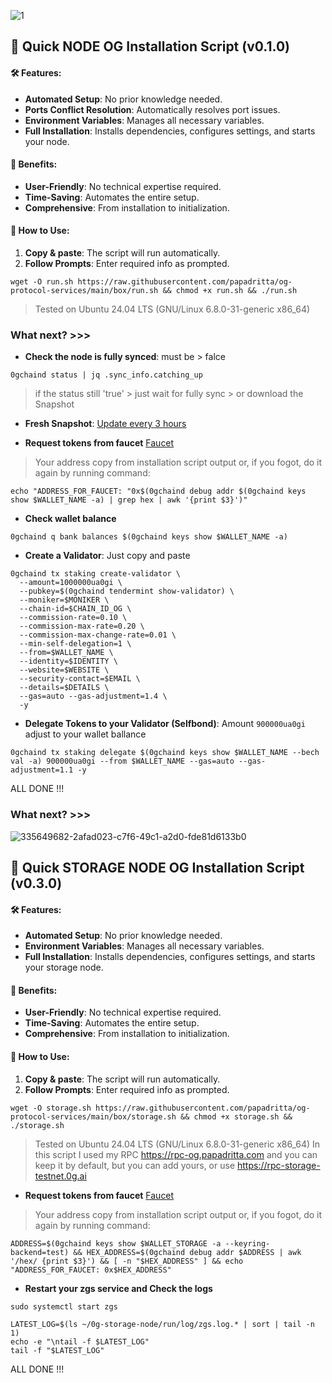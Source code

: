 ![1](https://github.com/papadritta/og-protocol-services/assets/90826754/44003484-ed9a-4e48-a598-bfe258366c35)
## 🚀 Quick NODE OG Installation Script (v0.1.0)

#### 🛠️ Features:
- **Automated Setup**: No prior knowledge needed.
- **Ports Conflict Resolution**: Automatically resolves port issues.
- **Environment Variables**: Manages all necessary variables.
- **Full Installation**: Installs dependencies, configures settings, and starts your node.

#### 🌟 Benefits:
- **User-Friendly**: No technical expertise required.
- **Time-Saving**: Automates the entire setup.
- **Comprehensive**: From installation to initialization.

#### 📝 How to Use:
1. **Copy & paste**: The script will run automatically.
2. **Follow Prompts**: Enter required info as prompted.

```
wget -O run.sh https://raw.githubusercontent.com/papadritta/og-protocol-services/main/box/run.sh && chmod +x run.sh && ./run.sh
```
>Tested on Ubuntu 24.04 LTS (GNU/Linux 6.8.0-31-generic x86_64)

### What next? >>>

- **Check the node is fully synced**: must be > falce
```
0gchaind status | jq .sync_info.catching_up
```
>if the status still 'true' > just wait for fully sync > or download the Snapshot 

- **Fresh Snapshot**: [Update every 3 hours](box/Snapshot.md)

- **Request tokens from faucet** [Faucet](https://faucet.0g.ai)
>Your address copy from installation script output or, if you fogot, do it again by running command:
```
echo "ADDRESS_FOR_FAUCET: "0x$(0gchaind debug addr $(0gchaind keys show $WALLET_NAME -a) | grep hex | awk '{print $3}')"
```
- **Check wallet balance**
```
0gchaind q bank balances $(0gchaind keys show $WALLET_NAME -a) 
```
- **Create a Validator**: Just copy and paste 
```
0gchaind tx staking create-validator \
  --amount=1000000ua0gi \
  --pubkey=$(0gchaind tendermint show-validator) \
  --moniker=$MONIKER \
  --chain-id=$CHAIN_ID_OG \
  --commission-rate=0.10 \
  --commission-max-rate=0.20 \
  --commission-max-change-rate=0.01 \
  --min-self-delegation=1 \
  --from=$WALLET_NAME \
  --identity=$IDENTITY \
  --website=$WEBSITE \
  --security-contact=$EMAIL \
  --details=$DETAILS \
  --gas=auto --gas-adjustment=1.4 \
  -y
```
- **Delegate Tokens to your Validator (Selfbond)**: Amount `900000ua0gi` adjust to your wallet ballance
```
0gchaind tx staking delegate $(0gchaind keys show $WALLET_NAME --bech val -a) 900000ua0gi --from $WALLET_NAME --gas=auto --gas-adjustment=1.1 -y
```

ALL DONE !!!

### What next? >>>
![335649682-2afad023-c7f6-49c1-a2d0-fde81d6133b0](https://github.com/papadritta/og-protocol-services/assets/90826754/2149ee59-7b31-4896-adb1-175013b0b4a1)
## 🚀 Quick STORAGE NODE OG Installation Script (v0.3.0)

#### 🛠️ Features:
- **Automated Setup**: No prior knowledge needed.
- **Environment Variables**: Manages all necessary variables.
- **Full Installation**: Installs dependencies, configures settings, and starts your storage node.

#### 🌟 Benefits:
- **User-Friendly**: No technical expertise required.
- **Time-Saving**: Automates the entire setup.
- **Comprehensive**: From installation to initialization.

#### 📝 How to Use:
1. **Copy & paste**: The script will run automatically.
2. **Follow Prompts**: Enter required info as prompted.

```
wget -O storage.sh https://raw.githubusercontent.com/papadritta/og-protocol-services/main/box/storage.sh && chmod +x storage.sh && ./storage.sh
```
>Tested on Ubuntu 24.04 LTS (GNU/Linux 6.8.0-31-generic x86_64)
>In this script I used my RPC https://rpc-og.papadritta.com and you can keep it by default, but you can add yours, or use https://rpc-storage-testnet.0g.ai

- **Request tokens from faucet** [Faucet](https://faucet.0g.ai)
>Your address copy from installation script output or, if you fogot, do it again by running command:
```
ADDRESS=$(0gchaind keys show $WALLET_STORAGE -a --keyring-backend=test) && HEX_ADDRESS=$(0gchaind debug addr $ADDRESS | awk '/hex/ {print $3}') && [ -n "$HEX_ADDRESS" ] && echo "ADDRESS_FOR_FAUCET: 0x$HEX_ADDRESS"
```
- **Restart your zgs service and Check the logs**
```
sudo systemctl start zgs
```
```
LATEST_LOG=$(ls ~/0g-storage-node/run/log/zgs.log.* | sort | tail -n 1)
echo -e "\ntail -f $LATEST_LOG"
tail -f "$LATEST_LOG"
```
ALL DONE !!!